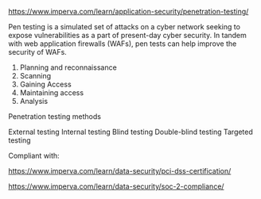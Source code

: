 https://www.imperva.com/learn/application-security/penetration-testing/

Pen testing is a simulated set of attacks on a cyber network seeking to expose vulnerabilities as a part of present-day cyber security. In tandem with web application firewalls (WAFs), pen tests can help improve the security of WAFs.

1. Planning and reconnaissance
2. Scanning
3. Gaining Access
4. Maintaining access
5. Analysis

Penetration testing methods

External testing
Internal testing
Blind testing
Double-blind testing
Targeted testing

Compliant with:

https://www.imperva.com/learn/data-security/pci-dss-certification/

https://www.imperva.com/learn/data-security/soc-2-compliance/ 

